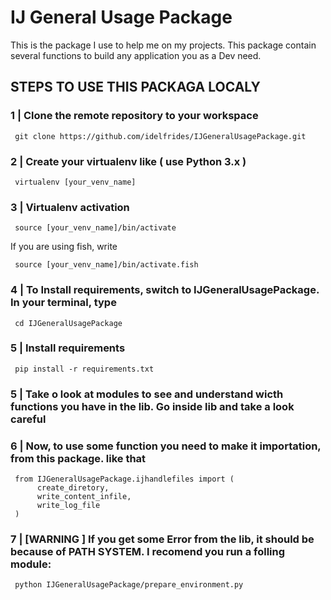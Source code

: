 # IJ General Usage Package


This is the package I use to help me on my projects.
This package contain several functions to build any application you as a Dev need.


## STEPS TO USE THIS PACKAGA LOCALY

### 1 | Clone the remote repository to your workspace

     git clone https://github.com/idelfrides/IJGeneralUsagePackage.git


### 2 | Create your virtualenv like ( use Python 3.x )

     virtualenv [your_venv_name]

### 3 | Virtualenv activation

     source [your_venv_name]/bin/activate

If you are using fish, write

     source [your_venv_name]/bin/activate.fish

### 4 | To Install requirements, switch to IJGeneralUsagePackage. In your terminal, type

     cd IJGeneralUsagePackage


### 5 | Install requirements

     pip install -r requirements.txt

### 5 | Take o look at modules to see and understand wicth functions you have in the lib. Go inside lib and take a look careful


### 6 | Now, to use some function you need to make it importation, from this package. like that

     from IJGeneralUsagePackage.ijhandlefiles import (
          create_diretory,
          write_content_infile,
          write_log_file
     )

### 7 | [WARNING ] If you get some Error from the lib, it should be because of PATH SYSTEM. I recomend you run a folling module:

     python IJGeneralUsagePackage/prepare_environment.py
